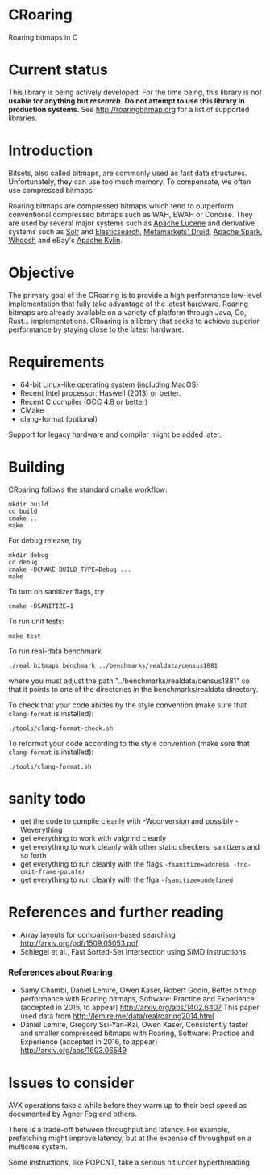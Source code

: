 # CRoaring
Roaring bitmaps in C

# Current status

This library is being actively developed. For the time being, this library is not **usable for anything but 
 _research_**. **Do not attempt to use this library in production systems**. See http://roaringbitmap.org for
a list of supported libraries.

# Introduction

Bitsets, also called bitmaps, are commonly used as fast data structures. Unfortunately, they can use too much memory.
 To compensate, we often use compressed bitmaps.

Roaring bitmaps are compressed bitmaps which tend to outperform conventional compressed bitmaps such as WAH, EWAH or Concise.
They are used by several major systems such as [Apache Lucene][lucene] and derivative systems such as [Solr][solr] and
[Elasticsearch][elasticsearch], [Metamarkets' Druid][druid], [Apache Spark][spark], [Whoosh][whoosh] and eBay's [Apache Kylin][kylin].

[lucene]: https://lucene.apache.org/
[solr]: https://lucene.apache.org/solr/
[elasticsearch]: https://www.elastic.co/products/elasticsearch
[druid]: http://druid.io/
[spark]: https://spark.apache.org/
[whoosh]: https://bitbucket.org/mchaput/whoosh/wiki/Home
[kylin]: http://kylin.apache.org/

# Objective

The primary goal of the CRoaring is to provide a high performance low-level implementation that fully take advantage
of the latest hardware. Roaring bitmaps are already available on a variety of platform through Java, Go, Rust... implementations. CRoaring is a library that seeks to achieve superior performance by staying close to the latest hardware.

# Requirements

- 64-bit Linux-like operating system (including MacOS)
- Recent Intel processor: Haswell (2013) or better.
- Recent C compiler (GCC 4.8 or better)
- CMake
- clang-format (optional)

Support for legacy hardware and compiler might be added later.

# Building

CRoaring follows the standard cmake workflow:

```
mkdir build
cd build
cmake ..
make
```

For debug release, try

```
mkdir debug
cd debug
cmake -DCMAKE_BUILD_TYPE=Debug ...
make
```

To turn on sanitizer flags, try
```
cmake -DSANITIZE=1
```


To run unit tests:

```
make test
```

To run real-data benchmark

```
./real_bitmaps_benchmark ../benchmarks/realdata/census1881
```
where you must adjust the path "../benchmarks/realdata/census1881" so that it points to one of the directories in the benchmarks/realdata directory.


To check that your code abides by the style convention (make sure that ``clang-format`` is installed):

```
./tools/clang-format-check.sh
```

To reformat your code according to the style convention (make sure that ``clang-format`` is installed):

```
./tools/clang-format.sh
```

# sanity todo
- get the code to compile cleanly with -Wconversion and possibly -Weverything
- get everything to work with valgrind cleanly
- get everything to work cleanly with other static checkers, sanitizers and so forth
- get everything to run cleanly with the flags ``-fsanitize=address -fno-omit-frame-pointer``
- get everything to run cleanly with the flga ``-fsanitize=undefined``


# References and further reading

-  Array layouts for comparison-based searching http://arxiv.org/pdf/1509.05053.pdf
-  Schlegel et al., Fast Sorted-Set Intersection using SIMD Instructions


### References about Roaring

-  Samy Chambi, Daniel Lemire, Owen Kaser, Robert Godin,
Better bitmap performance with Roaring bitmaps,
Software: Practice and Experience (accepted in 2015, to appear)
http://arxiv.org/abs/1402.6407 This paper used data from http://lemire.me/data/realroaring2014.html
- Daniel Lemire, Gregory Ssi-Yan-Kai, Owen Kaser, Consistently faster and smaller compressed bitmaps with Roaring, Software: Practice and Experience (accepted in 2016, to appear) http://arxiv.org/abs/1603.06549

# Issues to consider

AVX operations take a while before they warm up to their best speed
as documented by Agner Fog and others.

There is a trade-off between throughput and latency. For example,
prefetching might improve latency, but at the expense of throughput
on a multicore system.

Some instructions, like POPCNT,  take a serious hit under hyperthreading.
